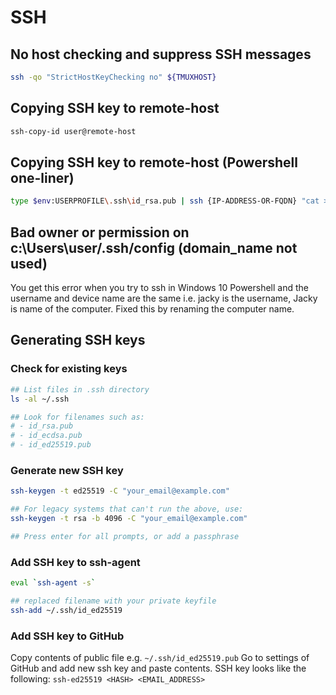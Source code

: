 
# SSH

## No host checking and suppress SSH messages
```sh
ssh -qo "StrictHostKeyChecking no" ${TMUXHOST}
```

## Copying SSH key to remote-host
```sh
ssh-copy-id user@remote-host
```

## Copying SSH key to remote-host (Powershell one-liner)
```sh
type $env:USERPROFILE\.ssh\id_rsa.pub | ssh {IP-ADDRESS-OR-FQDN} "cat >> .ssh/authorized_keys"
```
## Bad owner or permission on c:\\Users\\user/.ssh/config (domain_name not used)
You get this error when you try to ssh in Windows 10 Powershell and the username and device name are the same i.e. jacky is the username, Jacky is name of the computer.
Fixed this by renaming the computer name.

## Generating SSH keys
### Check for existing keys
```sh
## List files in .ssh directory
ls -al ~/.ssh

## Look for filenames such as:
# - id_rsa.pub
# - id_ecdsa.pub
# - id_ed25519.pub
```

### Generate new SSH key
```sh
ssh-keygen -t ed25519 -C "your_email@example.com"

## For legacy systems that can't run the above, use:
ssh-keygen -t rsa -b 4096 -C "your_email@example.com"

## Press enter for all prompts, or add a passphrase
```

### Add SSH key to ssh-agent
```sh
eval `ssh-agent -s`

## replaced filename with your private keyfile
ssh-add ~/.ssh/id_ed25519
```

### Add SSH key to GitHub
Copy contents of public file e.g. `~/.ssh/id_ed25519.pub`
Go to settings of GitHub and add new ssh key and paste contents.
SSH key looks like the following:
`ssh-ed25519 <HASH> <EMAIL_ADDRESS>`
